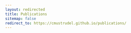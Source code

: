 ```yaml
---
layout: redirected
title: Publications
sitemap: false
redirect_to: https://cmustrudel.github.io/publications/
---
```



